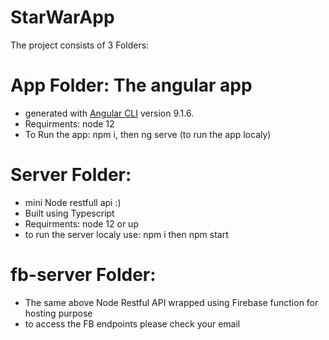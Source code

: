 # StarWarApp

The project consists of 3 Folders:

# App Folder: The angular app
 - generated with [Angular CLI](https://github.com/angular/angular-cli) version 9.1.6.
 - Requirments: node 12
 - To Run the app: npm i, then ng serve (to run the app localy)

# Server Folder:  
- mini Node restfull api :) 
- Built using Typescript
- Requirments: node 12 or up
- to run the server localy use: npm i then npm start 

# fb-server Folder:  
- The same above Node Restful API wrapped using Firebase function for hosting purpose 
- to access the FB endpoints please check your email 
